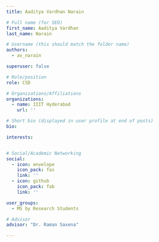 ```yaml
---
title: Aaditya Vardhan Narain

# Full name (for SEO)
first_name: Aaditya Vardhan
last_name: Narain

# Username (this should match the folder name)
authors:
  - av_narain

superuser: false

# Role/position
role: CSD

# Organizations/Affiliations
organizations:
  - name: IIIT Hyderabad
    url: ''

# Short bio (displayed in user profile at end of posts)
bio: 

interests:


# Social/Academic Networking
social:
  - icon: envelope
    icon_pack: fas
    link: ''
  - icon: github
    icon_pack: fab
    link: ''

user_groups:
  - MS by Research Students

# Advisor
advisor: "Dr. Raman Saxena"

---
```

